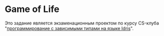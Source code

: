 # Game of Life

Это задание является экзаменационным проектом по курсу CS-клуба
"[программирование с зависимыми типами на языке Idris](http://compsciclub.ru/courses/idrisprogramming/2017-spring/)".
